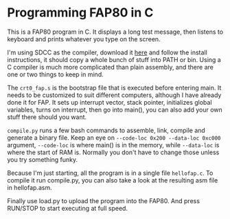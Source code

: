 # Programming FAP80 in C

This is a FAP80 program in C. It displays a long test message, then listens to keyboard and prints whatever you type on the screen.

I'm using SDCC as the compiler, download it [here](https://sourceforge.net/projects/sdcc/files/) and follow the install instructions, it should copy a whole bunch of stuff into PATH or bin. Using a C compiler is much more complicated than plain assembly, and there are one or two things to keep in mind.

The `crt0_fap.s` is the bootstrap file that is executed before entering main. It needs to be customized to suit different computers, although I have already done it for FAP. It sets up interrupt vector, stack pointer, initializes global variables, turns on interrupt, then go into main(), you can also add your own stuff there should you want.

`compile.py` runs a few bash commands to assemble, link, compile and generate a binary file. Keep an eye on `--code-loc 0x200 --data-loc 0xc000` argument, `--code-loc` is where main() is in the memory, while `--data-loc` is where the start of RAM is. Normally you don't have to change those unless you try something funky.

Because I'm just starting, all the program is in a single file `hellofap.c`. To compile it run compile.py, you can also take a look at the resulting asm file in hellofap.asm.

Finally use load.py to upload the program into the FAP80. And press RUN/STOP to start executing at full speed.